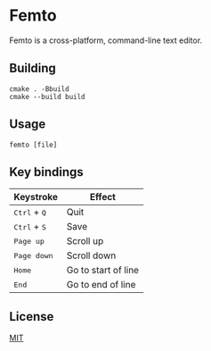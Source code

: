 # Femto

Femto is a cross-platform, command-line text editor.

## Building

``` shell
cmake . -Bbuild
cmake --build build
```

## Usage

``` shell
femto [file]
```

## Key bindings

| Keystroke | Effect |
| ------------- | -------- |
| <kbd>Ctrl</kbd> + <kbd>Q</kbd> | Quit |
| <kbd>Ctrl</kbd> + <kbd>S</kbd> | Save |
| <kbd>Page up</kbd> | Scroll up |
| <kbd>Page down</kbd> | Scroll down |
| <kbd>Home</kbd> | Go to start of line |
| <kbd>End</kbd> | Go to end of line |

## License

[MIT](https://github.com/wadiim/femto/blob/master/LICENSE)
